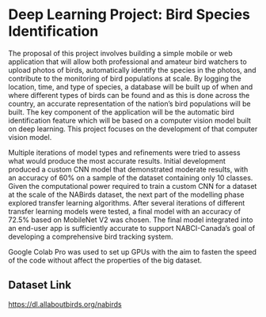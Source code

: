 # Deep Learning Project: Bird Species Identification


The proposal of this project involves building a simple mobile or web application that will allow both professional and amateur bird watchers to upload photos of birds, automatically identify the species in the photos, and contribute to the monitoring of bird populations at scale. By logging the location, time, and type of species, a database will be built up of when and where different types of birds can be found and as this is done across the country, an accurate representation of the nation’s bird populations will be built. The key component of the application will be the automatic bird identification feature which will be based on a computer vision model built on deep learning. This project focuses on the development of that computer vision model.

Multiple iterations of model types and refinements were tried to assess what would produce the most accurate results. Initial development produced a custom CNN model that demonstrated moderate results, with an accuracy of 60% on a sample of the dataset containing only 10 classes. Given the computational power required to train a custom CNN for a dataset at the scale of the NABirds dataset, the next part of the modelling phase explored transfer learning algorithms. After several iterations of different transfer learning models were tested, a final model with an accuracy of 72.5% based on MobileNet V2 was chosen. The final model integrated into an end-user app is sufficiently accurate to support NABCI-Canada’s goal of developing a comprehensive bird tracking system. 

Google Colab Pro was used to set up GPUs with the aim to fasten the speed of the code without affect the properties of the big dataset. 


## Dataset Link
https://dl.allaboutbirds.org/nabirds
